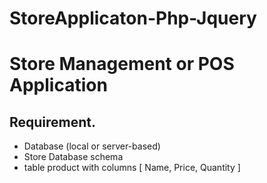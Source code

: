 # StoreApplicaton-Php-Jquery

<h1>  Store Management or POS Application </h1>

<h2> Requirement. </h2>

<ul>

<li>Database (local or server-based) </li>
<li> Store Database schema  </li>
<li> table product with columns [ Name, Price, Quantity ] </li>

</ul>
